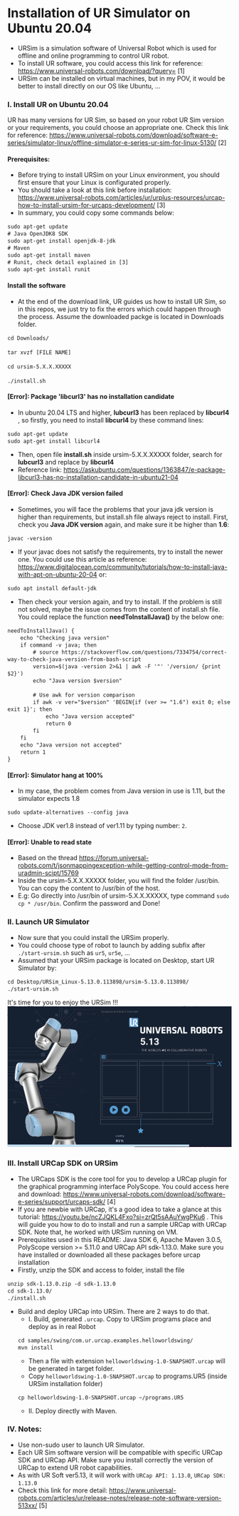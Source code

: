 # Installation of UR Simulator on Ubuntu 20.04
- URSim is a simulation software of Universal Robot which is used for offline and online programming to control UR robot. 
- To install UR software, you could access this link for reference: https://www.universal-robots.com/download/?query=  [1]
- URSim can be installed on virtual machines, but in my POV, it would be better to install directly on our OS like Ubuntu, ...
### I. Install UR on Ubuntu 20.04
UR has many versions for UR Sim, so based on your robot UR Sim version or your requirements, you could choose an appropriate one. Check this link for reference: https://www.universal-robots.com/download/software-e-series/simulator-linux/offline-simulator-e-series-ur-sim-for-linux-5130/  [2]

#### Prerequisites:
- Before trying to install URSim on your Linux environment, you should first ensure that your Linux is configurated properly.
- You should take a look at this link before installation: https://www.universal-robots.com/articles/ur/urplus-resources/urcap-how-to-install-ursim-for-urcaps-development/ [3]
- In summary, you could copy some commands below:
```
sudo apt-get update
# Java OpenJDK8 SDK
sudo apt-get install openjdk-8-jdk
# Maven
sudo apt-get install maven
# Runit, check detail explained in [3]
sudo apt-get install runit
```

#### Install the software 
- At the end of the download link, UR guides us how to install UR Sim, so in this repos, we just try to fix the errors which could happen through the process. Assume the downloaded packge is located in Downloads folder.
```
cd Downloads/

tar xvzf [FILE NAME]

cd ursim-5.X.X.XXXXX

./install.sh 
```
#### [Error]: Package 'libcurl3' has no installation candidate    
- In ubuntu 20.04 LTS and higher, <strong>lubcurl3</strong> has been replaced by <strong> libcurl4 </strong>, so firstly, you need to install <strong> libcurl4 </strong> by these command lines:
```
sudo apt-get update
sudo apt-get install libcurl4
```
- Then, open file <strong>install.sh</strong> inside ursim-5.X.X.XXXXX folder, search for <strong>lubcurl3</strong> and replace by <strong> libcurl4 </strong>
- Reference link: https://askubuntu.com/questions/1363847/e-package-libcurl3-has-no-installation-candidate-in-ubuntu21-04   
#### [Error]: Check Java JDK version failed   
- Sometimes, you will face the problems that your java jdk version is higher than requirements, but install.sh file always reject to install. First, check you <strong>Java JDK version</strong> again, and make sure it be higher than <strong>1.6</strong>:
```
javac -version
```
- If your javac does not satisfy the requirements, try to install the newer one. You could use this article as reference: https://www.digitalocean.com/community/tutorials/how-to-install-java-with-apt-on-ubuntu-20-04 or:
```
sudo apt install default-jdk
```
- Then check your version again, and try to install. If the problem is still not solved, maybe the issue comes from the content of install.sh file. You could replace the function <strong>needToInstallJava()</strong> by the below one:
```
needToInstallJava() {
    echo "Checking java version"
    if command -v java; then
        # source https://stackoverflow.com/questions/7334754/correct-way-to-check-java-version-from-bash-script
        version=$(java -version 2>&1 | awk -F '"' '/version/ {print $2}')
        echo "Java version $version"

        # Use awk for version comparison
        if awk -v ver="$version" 'BEGIN{if (ver >= "1.6") exit 0; else exit 1}'; then
            echo "Java version accepted"
            return 0
        fi
    fi
    echo "Java version not accepted"
    return 1
}
```
#### [Error]: Simulator hang at 100%
- In my case, the problem comes from Java version in use is 1.11, but the simulator expects 1.8
```
sudo update-alternatives --config java
```
- Choose JDK ver1.8 instead of ver1.11 by typing number: ```2```.

#### [Error]: Unable to read state
- Based on the thread https://forum.universal-robots.com/t/jsonmappingexception-while-getting-control-mode-from-uradmin-scipt/15769
- Inside the ursim-5.X.X.XXXXX folder, you will find the folder /usr/bin. You can copy the content to /usr/bin of the host.
- E.g: Go directly into /usr/bin of ursim-5.X.X.XXXXX, type command ``` sudo cp * /usr/bin ```. Confirm the password and Done!
### II. Launch UR Simulator
- Now sure that you could install the URSim properly.
- You could choose type of robot to launch by adding subfix after ```./start-ursim.sh``` such as ```ur5```, ```ur5e```, ...
- Assumed that your URSim package is located on Desktop, start UR Simulator by:
```
cd Desktop/URSim_Linux-5.13.0.113898/ursim-5.13.0.113898/
./start-ursim.sh
```
It's time for you to enjoy the URSim !!!
![alt text](images/ursim_ubuntu.png "ursim_ubuntu")    

### III. Install URCap SDK on URSim
- The URCaps SDK is the core tool for you to develop a URCap plugin for the graphical programming interface PolyScope. You could access here and download: https://www.universal-robots.com/download/software-e-series/support/urcaps-sdk/   [4]
- If you are newbie with URCap, it's a good idea to take a glance at this tutorial: https://youtu.be/ncZJQKL4Fxo?si=zrQt5sAAuYwgPKu6 . This will guide you how to do to install and run a sample URCap with URCap SDK. Note that, he worked with URSim running on VM.
- Prerequisites used in this README: Java SDK 6, Apache Maven 3.0.5, PolyScope version >= 5.11.0 and URCap API sdk-1.13.0. Make sure you have installed or downloaded all these packages before urcap installation
- Firstly, unzip the SDK and access to folder, install the file
```
unzip sdk-1.13.0.zip -d sdk-1.13.0
cd sdk-1.13.0/
./install.sh
```
- Build and deploy URCap into URSim. There are 2 ways to do that.
  +  I. Build, generated ```.urcap```. Copy to URSim programs place and deploy as in real Robot
    ```
    cd samples/swing/com.ur.urcap.examples.helloworldswing/
    mvn install
    ```
  +    Then a file with extension ```helloworldswing-1.0-SNAPSHOT.urcap``` will be generated in target folder.
  +    Copy ```helloworldswing-1.0-SNAPSHOT.urcap``` to programs.UR5 (inside URSim installation folder)
    ```   
    cp helloworldswing-1.0-SNAPSHOT.urcap ~/programs.UR5
    ```
  +    II. Deploy directly with Maven.
### IV. Notes: 
- Use non-sudo user to launch UR Simulator.
- Each UR Sim software version will be compatible with specific URCap SDK and URCap API. Make sure you install correctly the version of URCap to extend UR robot capabilities.
- As with UR Soft ver5.13, it will work with ```URCap API: 1.13.0```, ```URCap SDK: 1.13.0```
- Check this link for more detail: https://www.universal-robots.com/articles/ur/release-notes/release-note-software-version-513xx/   [5]
